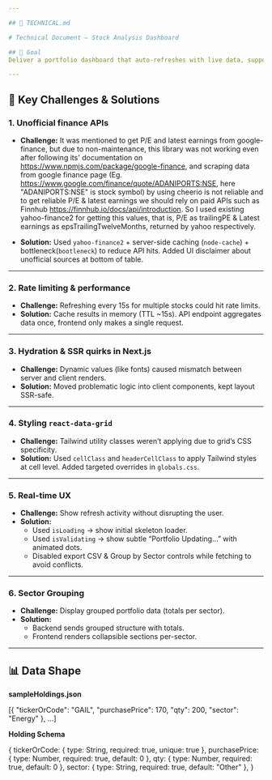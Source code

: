 ```yaml
---

## 📄 TECHNICAL.md

# Technical Document — Stock Analysis Dashboard

## 🎯 Goal
Deliver a portfolio dashboard that auto-refreshes with live data, supports grouping by sector, highlights gains/losses, and provides CSV exports.

---
```


## 🔑 Key Challenges & Solutions

### 1. Unofficial finance APIs
- **Challenge:** It was mentioned to get P/E and latest earnings from google-finance, but due to non-maintenance, this library was not working even
  after following its' documentation on https://www.npmjs.com/package/google-finance, and scraping data from google finance page (Eg. https://www.google.com/finance/quote/ADANIPORTS:NSE, here "ADANIPORTS:NSE" is stock symbol)
  by using cheerio is not reliable and to get reliable P/E & latest earnings we should rely on paid APIs such as Finnhub https://finnhub.io/docs/api/introduction.
  So I used existing yahoo-finance2 for getting this values, that is, P/E as trailingPE & Latest earnings as epsTrailingTwelveMonths, returned by yahoo respectively.
  
- **Solution:** Used `yahoo-finance2` + server-side caching (`node-cache`) + bottleneck(`bootleneck`) to reduce API hits. Added UI disclaimer about unofficial sources at bottom of table.

---

### 2. Rate limiting & performance
- **Challenge:** Refreshing every 15s for multiple stocks could hit rate limits.  
- **Solution:** Cache results in memory (TTL ~15s). API endpoint aggregates data once, frontend only makes a single request.

---

### 3. Hydration & SSR quirks in Next.js
- **Challenge:** Dynamic values (like fonts) caused mismatch between server and client renders.  
- **Solution:** Moved problematic logic into client components, kept layout SSR-safe.

---

### 4. Styling `react-data-grid`
- **Challenge:** Tailwind utility classes weren’t applying due to grid’s CSS specificity.  
- **Solution:** Used `cellClass` and `headerCellClass` to apply Tailwind styles at cell level. Added targeted overrides in `globals.css`.

---

### 5. Real-time UX
- **Challenge:** Show refresh activity without disrupting the user.  
- **Solution:**  
  - Used `isLoading` → show initial skeleton loader.  
  - Used `isValidating` → show subtle “Portfolio Updating…” with animated dots.  
  - Disabled export CSV & Group by Sector controls while fetching to avoid conflicts.

---

### 6. Sector Grouping
- **Challenge:** Display grouped portfolio data (totals per sector).  
- **Solution:**  
  - Backend sends grouped structure with totals.  
  - Frontend renders collapsible sections per-sector.

---

## 📊 Data Shape

**sampleHoldings.json**

  [{
    "tickerOrCode": "GAIL",
    "purchasePrice": 170,
    "qty": 200,
    "sector": "Energy"
  }, ...]

**Holding Schema**

  {
    tickerOrCode: { type: String, required: true, unique: true },
    purchasePrice: { type: Number, required: true, default: 0 },
    qty: { type: Number, required: true, default: 0 },
    sector: { type: String, required: true, default: "Other" },
  }
